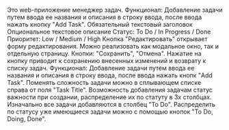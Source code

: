 Это web-приложение менеджер задач.
Функционал: Добавление задачи путем ввода ее названия и описания в строку ввода, после ввода нажать кнопку "Add Task".
Обязательный текстовый заголовок
Опциональное текстовое описание
Статус: To Do / In Progress / Done
Приоритет: Low / Medium / High
Кнопка "Редактировать" открывает форму редактирования. Можно реализовать как
модальное окно, так и отдельную страницу.
Кнопки: "Сохранить", "Отмена". Нажатие на кнопку приводит к сохранению внесенных
изменений и возврату к списку задач.
Функционал: Добавление задачи путем ввода ее названия и описания в строку ввода, после ввода нажать кнопк "Add Task".
Поменять сложность задачи можно в сплывающем списке справа от поля "Task Title". 
Возможность добавления задачам статус важности при создании, распределение их по статуту в 3х столбцах. 
Изначально все задачи добавляются в столбец "To Do".
Распределить по статусу уже имеющиеся задачи можно с помощью кнопок "To Do, Doing, Done".
